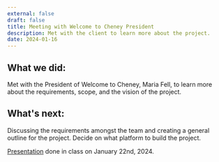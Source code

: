 ```yaml
---
external: false
draft: false
title: Meeting with Welcome to Cheney President
description: Met with the client to learn more about the project.
date: 2024-01-16
---
```


## What we did: 
Met with the President of Welcome to Cheney, Maria Fell, to learn more about the requirements, scope, and the vision of the project.

## What's next:
Discussing the requirements amongst the team and creating a general outline for the project. Decide on what platform to build the project.

[Presentation](https://docs.google.com/presentation/d/1xXk43lo7NR051AhkvNZh3b0FPUHc7PgR8X-jQ9eDeo0/edit?usp=sharing) done in class on January 22nd, 2024.